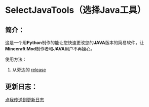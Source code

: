 # SelectJavaTools（选择Java工具）

## 简介：

这是一个用**Python**制作的能让您快速更改您的**JAVA**版本的简易软件，让**Minecraft Mod**制作者和**JAVA**用户不再操心。

使用方法：

1. 从旁边的 [release](https:\\github.com\Noob-Cheng-XY\SelectJavaVersion\release "点我传送到release(构建)")

## 更新日志：
[点我传送到更新日志](https:\\github.com\WenShao233\SetJavaVersion\Wiki\更新日志 "点我传送到更新日志")